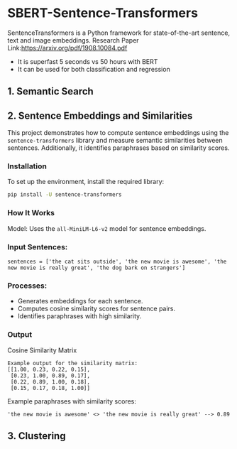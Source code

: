 # SBERT-Sentence-Transformers
SentenceTransformers is a Python framework for state-of-the-art sentence, text and image embeddings.
Research Paper Link:<ins>https://arxiv.org/pdf/1908.10084.pdf </ins>

- It is superfast 5 seconds vs 50 hours with BERT
- It can be used for both classification and regression

## 1. Semantic Search

## 2. Sentence Embeddings and Similarities
This project demonstrates how to compute sentence embeddings using the `sentence-transformers` library and measure semantic similarities between sentences. Additionally, it identifies paraphrases based on similarity scores.  
### Installation  

To set up the environment, install the required library:  
```bash
pip install -U sentence-transformers
```
### How It Works
Model: Uses the `all-MiniLM-L6-v2` model for sentence embeddings.

### Input Sentences:
```
sentences = ['the cat sits outside', 'the new movie is awesome', 'the new movie is really great', 'the dog bark on strangers']  
```

### Processes:
- Generates embeddings for each sentence.
- Computes cosine similarity scores for sentence pairs.
- Identifies paraphrases with high similarity.

### Output
Cosine Similarity Matrix
```
Example output for the similarity matrix:
[[1.00, 0.23, 0.22, 0.15],  
 [0.23, 1.00, 0.89, 0.17],  
 [0.22, 0.89, 1.00, 0.18],  
 [0.15, 0.17, 0.18, 1.00]]  
```

Example paraphrases with similarity scores:
```
'the new movie is awesome' <> 'the new movie is really great' --> 0.89
```
## 3. Clustering
